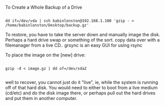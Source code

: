 To Create a Whole Backup of a Drive 

```

dd if=/dev/vda | ssh babinlonston@192.168.1.100 'gzip - > /home/babinlonston/Desktop/backup.gz'

```

To restore, you have to take the server down and manually image the disk. Perhaps a hard drive swap or something of the sort.
copy data over with a filemanager from a live CD.. grsync is an easy GUI for using rsync

To place the image on the 
[new] drive:

```

gzip -d < image.gz | dd of=/dev/sda2


```

well to recover, you cannot just do it "live", ie, while the system is running off of that hard disk. You would need to either to boot from a live medium (cd/etc) and do the disk image there, or perhaps pull out the hard drives and put them in another computer.